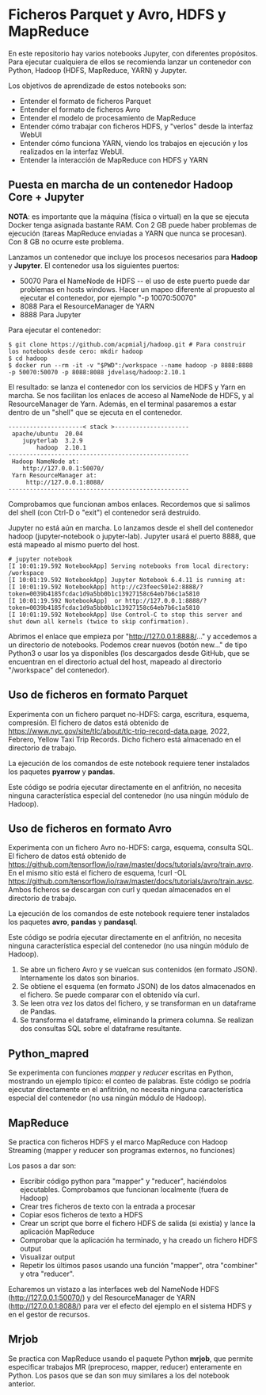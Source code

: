 # Ficheros Parquet y Avro, HDFS y MapReduce
En este repositorio hay varios notebooks Jupyter, con diferentes propósitos. Para ejecutar cualquiera de ellos se recomienda lanzar un contenedor con Python, Hadoop (HDFS, MapReduce, YARN) y Jupyter. 

Los objetivos de aprendizade de estos notebooks son:

* Entender el formato de ficheros Parquet
* Entender el formato de ficheros Avro
* Entender el modelo de procesamiento de MapReduce
* Entender cómo trabajar con ficheros HDFS, y "verlos" desde la interfaz WebUI
* Entender cómo funciona YARN, viendo los trabajos en ejecución y los realizados en la interfaz WebUI.
* Entender la interacción de MapReduce con HDFS y YARN

## Puesta en marcha de un contenedor Hadoop Core + Jupyter
**NOTA**: es importante que la máquina (física o virtual) en la que se ejecuta Docker tenga asignada bastante RAM. Con 2 GB puede haber problemas de ejecución (tareas MapReduce enviadas a YARN que nunca se procesan). Con 8 GB no ocurre este problema. 

Lanzamos un contenedor que incluye los procesos necesarios para **Hadoop** y **Jupyter**. El contenedor usa los siguientes puertos:

* 50070 Para el NameNode de HDFS -- el uso de este puerto puede dar problemas en hosts windows. Hacer un mapeo diferente al propuesto al ejecutar el contenedor, por ejemplo "-p 10070:50070"
* 8088 Para el ResourceManager de YARN
* 8888 Para Jupyter

Para ejecutar el contenedor:

```shell
$ git clone https://github.com/acpmialj/hadoop.git # Para construir los notebooks desde cero: mkdir hadoop 
$ cd hadoop
$ docker run --rm -it -v "$PWD":/workspace --name hadoop -p 8888:8888 -p 50070:50070 -p 8088:8088 jdvelasq/hadoop:2.10.1
```

El resultado: se lanza el contenedor con los servicios de HDFS y Yarn en marcha. Se nos facilitan los enlaces de acceso al NameNode de HDFS, y al ResourceManager de Yarn. Además, en el terminal pasaremos a estar dentro de un "shell" que se ejecuta en el contenedor. 

```shell
---------------------< stack >---------------------
 apache/ubuntu  20.04
    jupyterlab  3.2.9
        hadoop  2.10.1
---------------------------------------------------
 Hadoop NameNode at: 
    http://127.0.0.1:50070/
 Yarn ResourceManager at: 
     http://127.0.0.1:8088/
---------------------------------------------------
```
Comprobamos que funcionan ambos enlaces. Recordemos que si salimos del shell (con Ctrl-D o "exit") el contenedor será destruido. 

Jupyter no está aún en marcha. Lo lanzamos desde el shell del contenedor hadoop (jupyter-notebook o jupyter-lab). Jupyter usará el puerto 8888, que está mapeado al mismo puerto del host. 

```shell
# jupyter notebook 
[I 10:01:19.592 NotebookApp] Serving notebooks from local directory: /workspace
[I 10:01:19.592 NotebookApp] Jupyter Notebook 6.4.11 is running at:
[I 10:01:19.592 NotebookApp] http://c23feec501e2:8888/?token=0039b4185fcdac1d9a5bb0b1c13927158c64eb7b6c1a5810
[I 10:01:19.592 NotebookApp]  or http://127.0.0.1:8888/?token=0039b4185fcdac1d9a5bb0b1c13927158c64eb7b6c1a5810
[I 10:01:19.592 NotebookApp] Use Control-C to stop this server and shut down all kernels (twice to skip confirmation).
```

Abrimos el enlace que empieza por "http://127.0.0.1:8888/..." y accedemos a un directorio de notebooks. Podemos crear nuevos (botón new..." de tipo Python3 o usar los ya disponibles (los descargados desde GitHub, que se encuentran en el directorio actual del host, mapeado al directorio "/workspace" del contenedor). 

## Uso de ficheros en formato Parquet
Experimenta con un fichero parquet no-HDFS: carga, escritura, esquema, compresión. El fichero de datos está obtenido de https://www.nyc.gov/site/tlc/about/tlc-trip-record-data.page, 2022, Febrero, Yellow Taxi Trip Records. Dicho fichero está almacenado en el directorio de trabajo. 

La ejecución de los comandos de este notebook requiere tener instalados los paquetes **pyarrow** y **pandas**. 

Este código se podría ejecutar directamente en el anfitrión, no necesita ninguna característica especial del contenedor (no usa ningún módulo de Hadoop). 

## Uso de ficheros en formato Avro
Experimenta con un fichero Avro no-HDFS: carga, esquema, consulta SQL. El fichero de datos está obtenido de https://github.com/tensorflow/io/raw/master/docs/tutorials/avro/train.avro. En el mismo sitio está el fichero de esquema, !curl -OL https://github.com/tensorflow/io/raw/master/docs/tutorials/avro/train.avsc. Ambos ficheros se descargan con curl y quedan almacenados en el directorio de trabajo. 

La ejecución de los comandos de este notebook requiere tener instalados los paquetes **avro**, **pandas** y **pandasql**. 

Este código se podría ejecutar directamente en el anfitrión, no necesita ninguna característica especial del contenedor (no usa ningún módulo de Hadoop). 

1. Se abre un fichero Avro y se vuelcan sus contenidos (en formato JSON). Internamente los datos son binarios.
2. Se obtiene el esquema (en formato JSON) de los datos almacenados en el fichero. Se puede comparar con el obtenido vía curl.
3. Se leen otra vez los datos del fichero, y se transforman en un dataframe de Pandas.
4. Se transforma el dataframe, eliminando la primera columna. Se realizan dos consultas SQL sobre el dataframe resultante. 

## Python_mapred
Se experimenta con funciones *mapper* y *reducer* escritas en Python, mostrando un ejemplo típico: el conteo de palabras. Este código se podría ejecutar directamente en el anfitrión, no necesita ninguna característica especial del contenedor (no usa ningún módulo de Hadoop). 

## MapReduce 
Se practica con ficheros HDFS y el marco MapReduce con Hadoop Streaming (mapper y reducer son programas externos, no funciones)

Los pasos a dar son:

* Escribir código python para "mapper" y "reducer", haciéndolos ejecutables. Comprobamos que funcionan localmente (fuera de Hadoop)
* Crear tres ficheros de texto con la entrada a procesar
* Copiar esos ficheros de texto a HDFS
* Crear un script que borre el fichero HDFS de salida (si existía) y lance la aplicación MapReduce
* Comprobar que la aplicación ha terminado, y ha creado un fichero HDFS output
* Visualizar output
* Repetir los últimos pasos usando una función "mapper", otra "combiner" y otra "reducer".

Echaremos un vistazo a las interfaces web del NameNode HDFS (http://127.0.0.1:50070/) y del ResourceManager de YARN (http://127.0.0.1:8088/) para ver el efecto del ejemplo en el sistema HDFS y en el gestor de recursos. 

## Mrjob
Se practica con MapReduce usando el paquete Python **mrjob**, que permite especificar trabajos MR (preproceso, mapper, reducer) enteramente en Python. Los pasos que se dan son muy similares a los del notebook anterior. 


